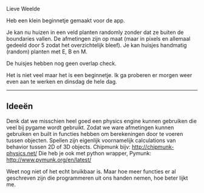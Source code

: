 Lieve Weelde

Heb een klein beginnetje gemaakt voor de app.

Je kan nu huizen in een veld planten randomly zonder dat ze buiten de boundaries vallen. De afmetingen zijn op maat (maar in pixels en allemaal gedeeld door 5 zodat het overzichtelijk bleef).
Je kan huisjes handmatig (random) planten met E, B en M.

De huisjes hebben nog geen overlap check.

Het is niet veel maar het is een beginnetje. Ik ga proberen er morgen weer even aan te werken en dinsdag de hele dag.


---------------------------------------
Ideeën
---------------------------------------

Denk dat we misschien heel goed een physics engine kunnen gebruiken die veel bij pygame wordt gebruikt. Zodat we ware afmetingen kunnen gebruiken en built in functies hebben om berekeningen door te voeren tussen objecten. Spellen zijn eigenlijk voornamelijk calculations van behavior tussen 2D of 3D objects. Chipmunk bijv: http://chipmunk-physics.net/
Die heb je ook met python wrapper, Pymunk: http://www.pymunk.org/en/latest/


Weet nog niet of het echt bruikbaar is. Maar hoe meer functies er al geschreven zijn die programmeren uit ons handen nemen, hoe beter lijkt me.